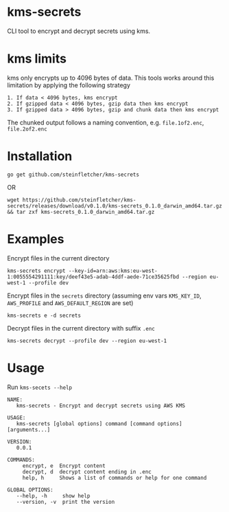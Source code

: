 # kms-secrets

CLI tool to encrypt and decrypt secrets using kms.

# kms limits

kms only encrypts up to 4096 bytes of data. This tools works around this limitation by applying the following strategy

    1. If data < 4096 bytes, kms encrypt
    2. If gzipped data < 4096 bytes, gzip data then kms encrypt
    3. If gzipped data > 4096 bytes, gzip and chunk data then kms encrypt

The chunked output follows a naming convention, e.g. `file.1of2.enc`, `file.2of2.enc`

# Installation

    go get github.com/steinfletcher/kms-secrets

OR

    wget https://github.com/steinfletcher/kms-secrets/releases/download/v0.1.0/kms-secrets_0.1.0_darwin_amd64.tar.gz && tar zxf kms-secrets_0.1.0_darwin_amd64.tar.gz

# Examples

Encrypt files in the current directory

    kms-secrets encrypt --key-id=arn:aws:kms:eu-west-1:0055554291111:key/deef43e5-adab-4ddf-aede-71ce35625fbd --region eu-west-1 --profile dev

Encrypt files in the `secrets` directory (assuming env vars `KMS_KEY_ID`, `AWS_PROFILE` and `AWS_DEFAULT_REGION` are set)

    kms-secrets e -d secrets    

Decrypt files in the current directory with suffix `.enc`

    kms-secrets decrypt --profile dev --region eu-west-1

# Usage

Run `kms-secets --help`

```
NAME:
   kms-secrets - Encrypt and decrypt secrets using AWS KMS

USAGE:
   kms-secrets [global options] command [command options] [arguments...]

VERSION:
   0.0.1

COMMANDS:
     encrypt, e  Encrypt content
     decrypt, d  decrypt content ending in .enc
     help, h     Shows a list of commands or help for one command

GLOBAL OPTIONS:
   --help, -h     show help
   --version, -v  print the version
```